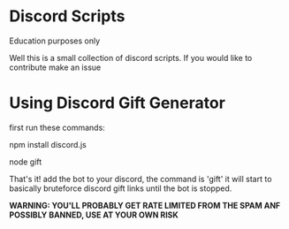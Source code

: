 # Discord Scripts
Education purposes only

Well this is a small collection of discord scripts. If you would like to contribute make an issue

# Using Discord Gift Generator

first run these commands:

npm install discord.js

node gift

That's it! add the bot to your discord, the command is 'gift' it will start to basically bruteforce discord gift links until the bot is stopped.

**WARNING: YOU'LL PROBABLY GET RATE LIMITED FROM THE SPAM ANF POSSIBLY BANNED, USE AT YOUR OWN RISK**
